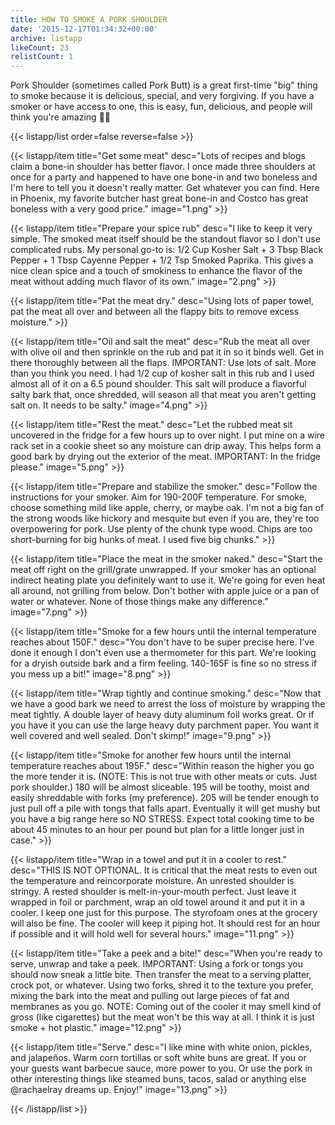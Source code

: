 ```yaml
---
title: HOW TO SMOKE A PORK SHOULDER
date: '2015-12-17T01:34:32+00:00'
archive: listapp
likeCount: 23
relistCount: 1
---
```


Pork Shoulder (sometimes called Pork Butt) is a great first-time "big" thing to smoke because it is delicious, special, and very forgiving. If you have a smoker or have access to one, this is easy, fun, delicious, and people will think you're amazing 💅🏽

<!--more-->

{{< listapp/list order=false reverse=false >}}

   {{< listapp/item title="Get some meat"
      desc="Lots of recipes and blogs claim a bone-in shoulder has better flavor. I once made three shoulders at once for a party and happened to have one bone-in and two boneless and I'm here to tell you it doesn't really matter. Get whatever you can find. Here in Phoenix, my favorite butcher hast great bone-in and Costco has great boneless with a very good price."
      image="1.png" >}}

   {{< listapp/item title="Prepare your spice rub"
      desc="I like to keep it very simple. The smoked meat itself should be the standout flavor so I don't use complicated rubs. My personal go-to is: 1/2 Cup Kosher Salt + 3 Tbsp Black Pepper + 1 Tbsp Cayenne Pepper + 1/2 Tsp Smoked Paprika. This gives a nice clean spice and a touch of smokiness to enhance the flavor of the meat without adding much flavor of its own."
      image="2.png" >}}

   {{< listapp/item title="Pat the meat dry."
      desc="Using lots of paper towel, pat the meat all over and between all the flappy bits to remove excess moisture." >}}

   {{< listapp/item title="Oil and salt the meat"
      desc="Rub the meat all over with olive oil and then sprinkle on the rub and pat it in so it binds well. Get in there thoroughly between all the flaps. IMPORTANT: Use lots of salt. More than you think you need. I had 1/2 cup of kosher salt in this rub and I used almost all of it on a 6.5 pound shoulder. This salt will produce a flavorful salty bark that, once shredded, will season all that meat you aren't getting salt on. It needs to be salty."
      image="4.png" >}}

   {{< listapp/item title="Rest the meat."
      desc="Let the rubbed meat sit uncovered in the fridge for a few hours up to over night. I put mine on a wire rack set in a cookie sheet so any moisture can drip away. This helps form a good bark by drying out the exterior of the meat. IMPORTANT: In the fridge please."
      image="5.png" >}}

   {{< listapp/item title="Prepare and stabilize the smoker."
      desc="Follow the instructions for your smoker. Aim for 190-200F temperature. For smoke, choose something mild like apple, cherry, or maybe oak. I'm not a big fan of the strong woods like hickory and mesquite but even if you are, they're too overpowering for pork. Use plenty of the chunk type wood. Chips are too short-burning for big hunks of meat. I used five big chunks." >}}

   {{< listapp/item title="Place the meat in the smoker naked."
      desc="Start the meat off right on the grill/grate unwrapped. If your smoker has an optional indirect heating plate you definitely want to use it. We're going for even heat all around, not grilling from below. Don't bother with apple juice or a pan of water or whatever. None of those things make any difference."
      image="7.png" >}}

   {{< listapp/item title="Smoke for a few hours until the internal temperature reaches about 150F."
      desc="You don't have to be super precise here. I've done it enough I don't even use a thermometer for this part. We're looking for a dryish outside bark and a firm feeling. 140-165F is fine so no stress if you mess up a bit!"
      image="8.png" >}}

   {{< listapp/item title="Wrap tightly and continue smoking."
      desc="Now that we have a good bark we need to arrest the loss of moisture by wrapping the meat tightly. A double layer of heavy duty aluminum foil works great. Or if you have it you can use the large heavy duty parchment paper. You want it well covered and well sealed. Don't skimp!"
      image="9.png" >}}

   {{< listapp/item title="Smoke for another few hours until the internal temperature reaches about 195F."
      desc="Within reason the higher you go the more tender it is. (NOTE: This is not true with other meats or cuts. Just pork shoulder.) 180 will be almost sliceable. 195 will be toothy, moist and easily shreddable with forks (my preference). 205 will be tender enough to just pull off a pile with tongs that falls apart. Eventually it will get mushy but you have a big range here so NO STRESS. Expect total cooking time to be about 45 minutes to an hour per pound but plan for a little longer just in case." >}}

   {{< listapp/item title="Wrap in a towel and put it in a cooler to rest."
      desc="THIS IS NOT OPTIONAL. It is critical that the meat rests to even out the temperature and reincorporate moisture. An unrested shoulder is stringy. A rested shoulder is melt-in-your-mouth perfect. Just leave it wrapped in foil or parchment, wrap an old towel around it and put it in a cooler. I keep one just for this purpose. The styrofoam ones at the grocery will also be fine. The cooler will keep it piping hot. It should rest for an hour if possible and it will hold well for several hours."
      image="11.png" >}}

   {{< listapp/item title="Take a peek and a bite!"
      desc="When you're ready to serve, unwrap and take a peek. IMPORTANT: Using a fork or tongs you should now sneak a little bite. Then transfer the meat to a serving platter, crock pot, or whatever. Using two forks, shred it to the texture you prefer, mixing the bark into the meat and pulling out large pieces of fat and membranes as you go. NOTE: Coming out of the cooler it may smell kind of gross (like cigarettes) but the meat won't be this way at all. I think it is just smoke + hot plastic."
      image="12.png" >}}

   {{< listapp/item title="Serve."
      desc="I like mine with white onion, pickles, and jalapeños. Warm corn tortillas or soft white buns are great. If you or your guests want barbecue sauce, more power to you. Or use the pork in other interesting things like steamed buns, tacos, salad or anything else @rachaelray dreams up. Enjoy!"
      image="13.png" >}}

{{< /listapp/list >}}
